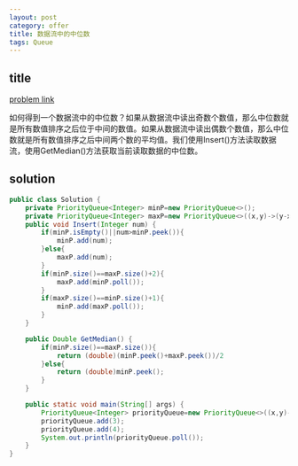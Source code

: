 ```yaml
---
layout: post
category: offer
title: 数据流中的中位数
tags: Queue
---
```


## title
[problem link](https://www.nowcoder.com/practice/9be0172896bd43948f8a32fb954e1be1?tpId=13&tqId=11216&tPage=4&rp=2&ru=%2Fta%2Fcoding-interviews&qru=%2Fta%2Fcoding-interviews%2Fquestion-ranking)

如何得到一个数据流中的中位数？如果从数据流中读出奇数个数值，那么中位数就是所有数值排序之后位于中间的数值。如果从数据流中读出偶数个数值，那么中位数就是所有数值排序之后中间两个数的平均值。我们使用Insert()方法读取数据流，使用GetMedian()方法获取当前读取数据的中位数。

## solution


```java
public class Solution {
    private PriorityQueue<Integer> minP=new PriorityQueue<>();
    private PriorityQueue<Integer> maxP=new PriorityQueue<>((x,y)->(y-x));
    public void Insert(Integer num) {
        if(minP.isEmpty()||num>minP.peek()){
            minP.add(num);
        }else{
            maxP.add(num);
        }
        if(minP.size()==maxP.size()+2){
            maxP.add(minP.poll());
        }
        if(maxP.size()==minP.size()+1){
            minP.add(maxP.poll());
        }
    }

    public Double GetMedian() {
        if(minP.size()==maxP.size()){
            return (double)(minP.peek()+maxP.peek())/2
        }else{
            return (double)minP.peek();
        }
    }

    public static void main(String[] args) {
        PriorityQueue<Integer> priorityQueue=new PriorityQueue<>((x,y)->(y-x));
        priorityQueue.add(3);
        priorityQueue.add(4);
        System.out.println(priorityQueue.poll());
    }
}

```